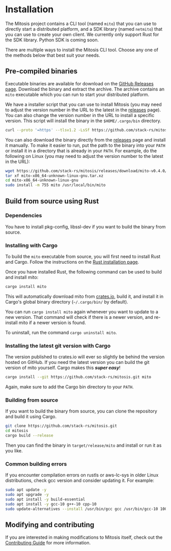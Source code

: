 # Installation

The Mitosis project contains a CLI tool (named `mito`) that you can use to directly start a distributed platform,
and a SDK library (named `netmito`) that you can use to create your own client.
We currently only support Rust for the SDK library. Python SDK is coming soon.

There are multiple ways to install the Mitosis CLI tool.
Choose any one of the methods below that best suit your needs.

## Pre-compiled binaries

Executable binaries are available for download on the [GitHub Releases page][releases].
Download the binary and extract the archive.
The archive contains an `mito` executable which you can run to start your distributed platform.

We have a installer script that you can use to install Mitosis (you may need to adjust the version number in the URL to the latest in the [releases] page).
You can also change the version number in the URL to install a specific version. This script will install the binary in the `$HOME/.cargo/bin` directory.

```bash
curl --proto '=https' --tlsv1.2 -LsSf https://github.com/stack-rs/mitosis/releases/download/mito-v0.4.0/mito-installer.sh | sh
```

You can also download the binary directly from the [releases] page and install it manually.
To make it easier to run, put the path to the binary into your `PATH` or install it in a directory that is already in your `PATH`.
For example, do the following on Linux (you may need to adjust the version number to the latest in the URL):

```bash
wget https://github.com/stack-rs/mitosis/releases/download/mito-v0.4.0/mito-x86_64-unknown-linux-gnu.tar.xz
tar xf mito-x86_64-unknown-linux-gnu.tar.xz
cd mito-x86_64-unknown-linux-gnu
sudo install -m 755 mito /usr/local/bin/mito
```

[releases]: https://github.com/stack-rs/mitosis/releases

## Build from source using Rust

### Dependencies

You have to install pkg-config, libssl-dev if you want to build the binary from source.

### Installing with Cargo

To build the `mito` executable from source, you will first need to install Rust and Cargo.
Follow the instructions on the [Rust installation page].

Once you have installed Rust, the following command can be used to build and install mito:

```bash
cargo install mito
```

This will automatically download mito from [crates.io], build it, and install it in Cargo's global binary directory (`~/.cargo/bin/` by default).

You can run `cargo install mito` again whenever you want to update to a new version.
That command will check if there is a newer version, and re-install mito if a newer version is found.

To uninstall, run the command `cargo uninstall mito`.

[Rust installation page]: https://www.rust-lang.org/tools/install
[crates.io]: https://crates.io/

### Installing the latest git version with Cargo

The version published to crates.io will ever so slightly be behind the version hosted on GitHub.
If you need the latest version you can build the git version of mito yourself.
Cargo makes this **_super easy_**!

```bash
cargo install --git https://github.com/stack-rs/mitosis.git mito
```

Again, make sure to add the Cargo bin directory to your `PATH`.

### Building from source

If you want to build the binary from source, you can clone the repository and build it using Cargo.

```bash
git clone https://github.com/stack-rs/mitosis.git
cd mitosis
cargo build --release
```

Then you can find the binary in `target/release/mito` and install or run it as you like.

### Common building errors

If you encounter compilation errors on rustls or aws-lc-sys in older Linux distributions, check gcc version and consider updating it.
For example:

```bash
sudo apt update -y
sudo apt upgrade -y
sudo apt install -y build-essential
sudo apt install -y gcc-10 g++-10 cpp-10
sudo update-alternatives --install /usr/bin/gcc gcc /usr/bin/gcc-10 100 --slave /usr/bin/g++ g++ /usr/bin/g++-10 --slave /usr/bin/gcov gcov /usr/bin/gcov-10
```

## Modifying and contributing

If you are interested in making modifications to Mitosis itself, check out the [Contributing Guide] for more information.

[Contributing Guide]: https://github.com/stack-rs/mitosis/blob/master/CONTRIBUTING.md
